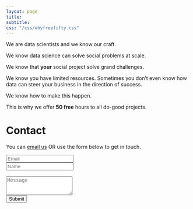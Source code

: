 ```yaml
---
layout: page
title: 
subtitle:
css: "/css/whyfreefifty.css"
---
```


<div id="aboutme-section">

<p class="about-text">
<span class="fa fa-code about-icon"></span>
We are data scientists and we know our craft.
</p>


<p class="about-text">
<span class="fa fa-line-chart about-icon"></span>  We know data science can solve social problems at scale.
<br/>
</p>

<p>
<span class="fa fa-globe about-icon"></span>  We know that <b>your</b> social project solve grand challenges.
<br/>
</p>

<p>
<span class="fa fa-male about-icon"></span> <span class="fa fa-dollar about-icon"></span>  We know you have limited resources. Sometimes you don’t even know how data can steer your business in the direction of success.
</p>

<p class="about-text">
<span class="fa fa-terminal about-icon"></span>
We know how to make this happen.
</p>

<p class="about-text">
<span class="fa fa-globe about-icon"></span>
This is why we offer <b>50 free</b> hours to all do-good projects.
</p>

</div>

<div id="contactme-section">
<h1 id="contact">Contact</h1>

  
<p>You can <span class="fa fa-envelope about-icon"></span> <a id = 'text-link-colour' href="mailto:estambolieva@gmail.com?subject=freefifty.github.io: new incoming e-mail">email us</a>  OR use the form below to get in touch.</p>

<form action="https://formspree.io/estambolieva@gmail.com" method="POST" class="form" id="contact-form">
  <div class="row">
    <div class="col-xs-6">
      <input type="email" name="_replyto" class="form-control input-lg" placeholder="Email" title="Email">
    </div>
    <div class="col-xs-6">
      <input type="text" name="name" class="form-control input-lg" placeholder="Name" title="Name">
    </div>
  </div>
  
  <br/>
  <input type="hidden" name="_subject" value="freefifty.github.io: a new incoming message">
  <textarea type="text" name="content" class="form-control input-lg" placeholder="Message" title="Message" required="required" rows="3"></textarea>
  <input type="text" name="_gotcha" style="display:none">
  <input type="hidden" name="_next" value="./aboutme?message=Your message was sent successfully, thanks!" />

  <br/>
  <button type="submit" class="btn btn-lg btn-primary">Submit</button>
</form>

</div>
